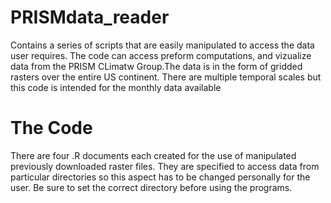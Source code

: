 # PRISMdata_reader
Contains a series of scripts that are easily manipulated to access the data user requires. The code can access preform computations, and vizualize data from the PRISM CLimatw Group.The data is in the form of gridded rasters over the entire US continent. There are multiple temporal scales but this code is intended for the monthly data available

# The Code
There are four .R documents each created for the use of manipulated previously downloaded raster files. They are specified to access data from particular directories so this aspect has to be changed personally for the user. Be sure to set the correct directory before using the programs. 


